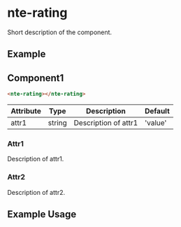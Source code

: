 # nte-rating

Short description of the component.

## Example

## Component1

```html
<nte-rating></nte-rating>
```

| Attribute | Type   | Description          | Default |
| --------- | ------ | -------------------- | ------- |
| attr1     | string | Description of attr1 | 'value' |

### Attr1

Description of attr1.

### Attr2

Description of attr2.

## Example Usage
